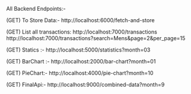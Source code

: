 All Backend Endpoints:- 

(GET) To Store Data:-   http://localhost:6000/fetch-and-store

(GET) List all transactions: http://localhost:7000/transactions
 http://localhost:7000/transactions?search=Mens&page=2&per_page=15

(GET) Statics :-  http://localhost:5000/statistics?month=03

(GET) BarChart :- http://localhost:2000/bar-chart?month=01

(GET) PieChart:- http://localhost:4000/pie-chart?month=10

(GET) FinalApi:- http://localhost:9000/combined-data?month=9
